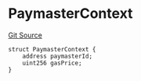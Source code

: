 # PaymasterContext
[Git Source](https://github.com/TrueWallet/contracts/blob/843930f01013ad22976a2d653f9d67aaa82d54f4/src/paymaster/PaymasterHelper.sol)


```solidity
struct PaymasterContext {
    address paymasterId;
    uint256 gasPrice;
}
```

